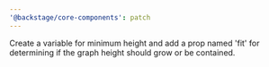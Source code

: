 ```yaml
---
'@backstage/core-components': patch
---
```


Create a variable for minimum height and add a prop named 'fit' for determining if the graph height should grow or be contained.
